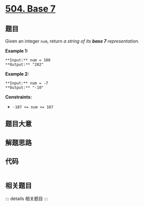 # [504. Base 7](https://leetcode.com/problems/base-7)

## 题目

Given an integer `num`, return _a string of its **base 7** representation_.



**Example 1:**

    
    
    **Input:** num = 100
    **Output:** "202"
    

**Example 2:**

    
    
    **Input:** num = -7
    **Output:** "-10"
    



**Constraints:**

  * `-107 <= num <= 107`


## 题目大意

## 解题思路

## 代码

```javascript

```

## 相关题目

::: details 相关题目
:::
